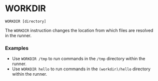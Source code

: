 # WORKDIR

`WORKDIR [directory]`

The `WORKDIR` instruction changes the location from which files are resolved in the runner.

### Examples

- Use `WORKDIR /tmp` to run commands in the `/tmp` directory within the runner.
- Use `WORKDIR hello` to run commands in the `(workdir)/hello` directory within the runner.
